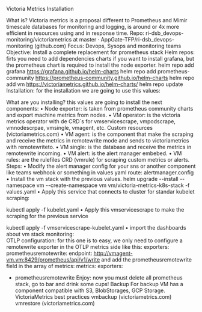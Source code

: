 Victoria Metrics Installation

What is?
Victoria metrics is a proposal different to Prometheus and Mimir timescale databases for monitoring and logging, is around or 4x more efficient in resources using and in response time.
Repo:
ri-dsb_devops-monitoring/victoriametrics at master · AppGate-TFP/ri-dsb_devops-monitoring (github.com)
Focus:
Devops, Sysops and monitoring teams
Objective:
Install a complete replacement for prometheus stack
Helm repos:
firts you need to add dependencies charts if you want to install grafana, but the prometheus chart is required to install the node exporter.
helm repo add grafana https://grafana.github.io/helm-charts
helm repo add prometheus-community https://prometheus-community.github.io/helm-charts
helm repo add vm https://victoriametrics.github.io/helm-charts/
helm repo update
Installation:
for the installation we are going to use this values:
 
What are you installing?
this values are going to install the next components:
•	Node exporter: is taken from prometheus community charts and export machine metrics from nodes.
•	VM operator: is the victoria metrics operator with de CRD´s for vmservicescrape, vmpodscrape, vmnodescrpae, vmsingle, vmagent, etc. Custom resources (victoriametrics.com)
•	VM agent: is the component that make the scraping and receive the metrics in remotewrite mode and sends to victoriametrics with remotewriteto.
•	VM single: is the database and receive the metrics in remotewrite incoming.
•	VM alert: is the alert manager embebed.
•	VM rules: are the rulefiles CRD (vmrule) for scraping custom metrics or alerts.
Steps:
•	Modify the alert manager config for your sns or another component like teams webhook or something in values yaml route: alertmanager.config
•	Install the vm stack with the previous values.
helm upgrade --install --namespace vm --create-namespace vm vm/victoria-metrics-k8s-stack -f values.yaml
•	Apply this service that connects to cluster for standar kubelet scraping:
 
kubectl apply -f kubelet.yaml
•	Apply this vmservicescrape to make the scraping for the previous service
 
kubectl apply -f vmservicescrape-kubelet.yaml
•	import the dashboards about vm stack monitoring:      
OTLP configuration:
for this one is to easy, we only need to configure a remotewrite exporter in the OTLP metrics side like this:
exporters:
  prometheusremotewrite:
    endpoint: http://vmagent-vm.vm:8429/prometheus/api/v1/write
and add the prometheusremotewrite field in the array of metrics:
metrics:
  exporters:
  - prometheusremotewrite
Enjoy:
now you must delete all prometheus stack, go to bar and drink some cups!
Backup
For backup VM has a component compatible with S3, BlobStorages, GCP Storage.
VictoriaMetrics best practices
vmbackup (victoriametrics.com)
vmrestore (victoriametrics.com)
